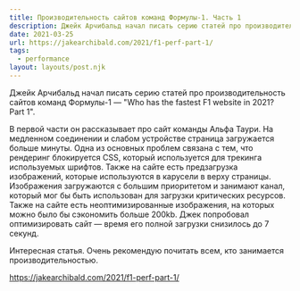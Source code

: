 ```yaml
---
title: Производительность сайтов команд Формулы-1. Часть 1
description: Джейк Арчибальд начал писать серию статей про производительность сайтов команд Формулы-1. В первой части он рассказывает про сайт команды Альфа Таури
date: 2021-03-25
url: https://jakearchibald.com/2021/f1-perf-part-1/
tags:
  - performance
layout: layouts/post.njk
---
```

Джейк Арчибальд начал писать серию статей про производительность сайтов команд Формулы-1 — "Who has the fastest F1 website in 2021? Part 1".

В первой части он рассказывает про сайт команды Альфа Таури. На медленном соединении и слабом устройстве страница загружается больше минуты. Одна из основных проблем связана с тем, что рендеринг блокируется CSS, который используется для трекинга используемых шрифтов. Также на сайте есть предзагрузка изображений, которые используются в карусели в верху страницы. Изображения загружаются с большим приоритетом и занимают канал, который мог бы быть использован для загрузки критических ресурсов. Также на сайте есть неоптимизированные изображения, на которых можно было бы сэкономить больше 200kb. Джек попробовал оптимизировать сайт — время его полной загрузки снизилось до 7 секунд.

Интересная статья. Очень рекомендую почитать всем, кто занимается производительностью.

https://jakearchibald.com/2021/f1-perf-part-1/
